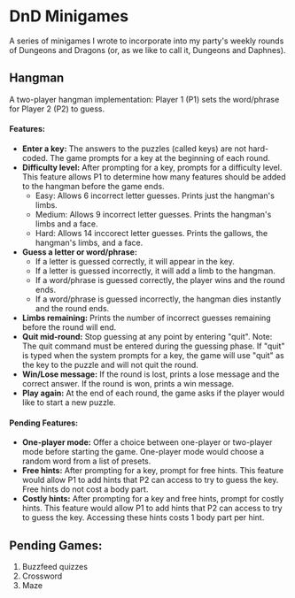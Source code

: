 # DnD Minigames
A series of minigames I wrote to incorporate into my party's weekly rounds of Dungeons and Dragons (or, as we like to call it, Dungeons and Daphnes).


## Hangman
A two-player hangman implementation: Player 1 (P1) sets the word/phrase for Player 2 (P2) to guess.

#### Features:
* **Enter a key:** The answers to the puzzles (called keys) are not hard-coded. The game prompts for a key at the beginning of each round. 
* **Difficulty level:** After prompting for a key, prompts for a difficulty level. This feature allows P1 to determine how many features should be added to the hangman before the game ends.
  * Easy: Allows 6 incorrect letter guesses. Prints just the hangman's limbs.
  * Medium: Allows 9 incorrect letter guesses. Prints the hangman's limbs and a face.
  * Hard: Allows 14 inccorect letter guesses. Prints the gallows, the hangman's limbs, and a face.
* **Guess a letter or word/phrase:**
  * If a letter is guessed correctly, it will appear in the key.
  * If a letter is guessed incorrectly, it will add a limb to the hangman.
  * If a word/phrase is guessed correctly, the player wins and the round ends.
  * If a word/phrase is guessed incorrectly, the hangman dies instantly and the round ends.
* **Limbs remaining:** Prints the number of incorrect guesses remaining before the round will end.
* **Quit mid-round:** Stop guessing at any point by entering "quit". Note: The quit command must be entered during the guessing phase. If "quit" is typed when the system prompts for a key, the game will use "quit" as the key to the puzzle and will not quit the round.
* **Win/Lose message:** If the round is lost, prints a lose message and the correct answer. If the round is won, prints a win message.
* **Play again:** At the end of each round, the game asks if the player would like to start a new puzzle.

#### Pending Features:
* **One-player mode:** Offer a choice between one-player or two-player mode before starting the game. One-player mode would choose a random word from a list of presets.
* **Free hints:** After prompting for a key, prompt for free hints. This feature would allow P1 to add hints that P2 can access to try to guess the key. Free hints do not cost a body part.
* **Costly hints:** After prompting for a key and free hints, prompt for costly hints. This feature would allow P1 to add hints that P2 can access to try to guess the key. Accessing these hints costs 1 body part per hint.


## Pending Games:
1. Buzzfeed quizzes
2. Crossword
3. Maze
